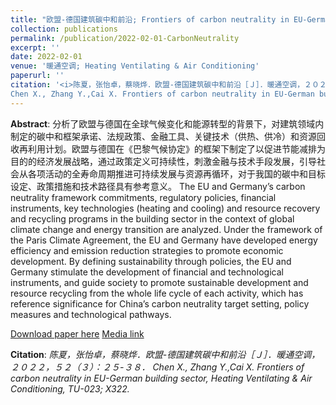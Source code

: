 ```yaml
---
title: "欧盟-德国建筑碳中和前沿; Frontiers of carbon neutrality in EU-German building sector"
collection: publications
permalink: /publication/2022-02-01-CarbonNeutrality
excerpt: ''
date: 2022-02-01
venue: '暖通空调; Heating Ventilating & Air Conditioning'
paperurl: ''
citation: '<i>陈夏，张怡卓，蔡晓烨．欧盟-德国建筑碳中和前沿［Ｊ］．暖通空调，２０２２，５２（３）：２５-３８．
Chen X., Zhang Y.,Cai X. Frontiers of carbon neutrality in EU-German building sector, Heating Ventilating & Air Conditioning, TU-023; X322.</i>'
---
```


**Abstract**: 分析了欧盟与德国在全球气候变化和能源转型的背景下，对建筑领域内制定的碳中和框架承诺、法规政策、金融工具、关键技术（供热、供冷）和资源回收再利用计划。欧盟与德国在《巴黎气候协定》的框架下制定了以促进节能减排为目的的经济发展战略，通过政策定义可持续性，刺激金融与技术手段发展，引导社会从各项活动的全寿命周期推进可持续发展与资源再循环，对于我国的碳中和目标设定、政策措施和技术路径具有参考意义。
The EU and Germany’s carbon neutrality framework commitments, regulatory policies, financial instruments, key technologies (heating and cooling) and resource recovery and recycling programs in the building sector in the context of global climate change and energy transition are analyzed. Under the framework of the Paris Climate Agreement, the EU and Germany have developed energy efficiency and emission reduction strategies to promote economic development. By defining sustainability through policies, the EU and Germany stimulate the development of financial and technological instruments, and guide society to promote sustainable development and resource recycling from the whole life cycle of each activity, which has reference significance for China’s carbon neutrality target setting, policy measures and technological pathways.

[Download paper here](http://www.hvacjournal.cn/Item/10633.aspx)
[Media link](https://mp.weixin.qq.com/s/1hWjWxgZDB1Qj7TCajv9iQ)

**Citation**:<i> 陈夏，张怡卓，蔡晓烨．欧盟-德国建筑碳中和前沿［Ｊ］．暖通空调，２０２２，５２（３）：２５-３８．
Chen X., Zhang Y.,Cai X. Frontiers of carbon neutrality in EU-German building sector, Heating Ventilating & Air Conditioning, TU-023; X322.</i>
